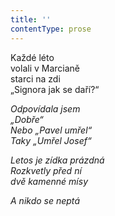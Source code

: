 ```yaml
---
title: ''
contentType: prose
---
```


  

Každé léto  
volali v Marcianě  
starci na zdi  
„Signora jak se daří?“

_Odpovídala jsem  
„Dobře“  
Nebo „Pavel umřel“  
Taky „Umřel Josef“_

_Letos je zídka prázdná  
Rozkvetly před ní  
dvě kamenné mísy_

_A nikdo se neptá_

